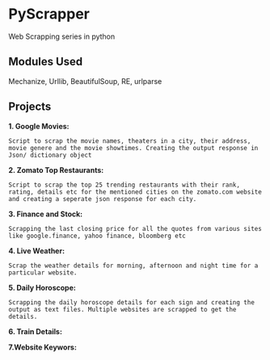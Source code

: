PyScrapper
==========

Web Scrapping series in python

## Modules Used 

Mechanize, Urllib, BeautifulSoup, RE, urlparse

## Projects

**1. Google Movies:**
	
	Script to scrap the movie names, theaters in a city, their address, movie genere and the movie showtimes. Creating the output response in Json/ dictionary object

**2. Zomato Top Restaurants:**
	
	Script to scrap the top 25 trending restaurants with their rank, rating, details etc for the mentioned cities on the zomato.com website and creating a seperate json response for each city.


**3. Finance and Stock:**
	
	Scrapping the last closing price for all the quotes from various sites like google.finance, yahoo finance, bloomberg etc

**4. Live Weather:**

	Scrap the weather details for morning, afternoon and night time for a particular website.

**5. Daily Horoscope:**
	
	Scrapping the daily horoscope details for each sign and creating the output as text files. Multiple websites are scrapped to get the details.

**6. Train Details:**

**7.Website Keywors:**
